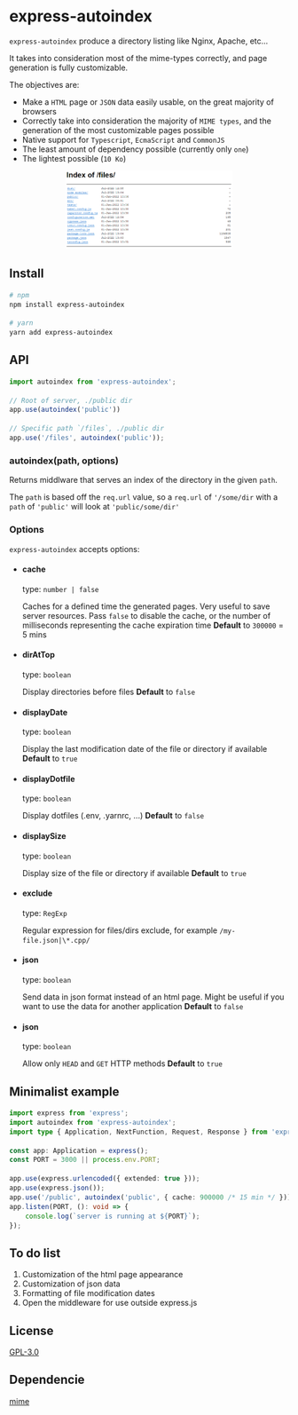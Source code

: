 # express-autoindex

`express-autoindex` produce a directory listing like Nginx, Apache, etc...

It takes into consideration most of the mime-types correctly, and page generation is fully customizable.

The objectives are:
* Make a `HTML` page or `JSON` data easily usable, on the great majority of browsers
* Correctly take into consideration the majority of `MIME types`, and the generation of the most customizable pages possible
* Native support for `Typescript`, `EcmaScript` and `CommonJS`
* The least amount of dependency possible (currently only `one`)
* The lightest possible (`10 Ko`)

<p align="center">
	<img width="300" alt="Exemple image" src="./src/img.png"/>
</p>

## Install

```sh
# npm
npm install express-autoindex

# yarn
yarn add express-autoindex
```

## API

```js
import autoindex from 'express-autoindex';

// Root of server, ./public dir
app.use(autoindex('public'))

// Specific path `/files`, ./public dir
app.use('/files', autoindex('public'));
```

### autoindex(path, options)

Returns middlware that serves an index of the directory in the given `path`.

The `path` is based off the `req.url` value, so a `req.url` of `'/some/dir`
with a `path` of `'public'` will look at `'public/some/dir'`

### Options

`express-autoindex` accepts options:

* #### cache
  type: `number | false`

  Caches for a defined time the generated pages. Very useful to save server resources.
  Pass `false` to disable the cache, or the number of milliseconds representing the cache expiration time
  **Default** to `300000` = 5 mins

* #### dirAtTop
  type: `boolean`

  Display directories before files
  **Default** to `false`

* #### displayDate
  type: `boolean`

  Display the last modification date of the file or directory if available
  **Default** to `true`

* #### displayDotfile
  type: `boolean`

  Display dotfiles (.env, .yarnrc, ...)
  **Default** to `false`

* #### displaySize
  type: `boolean`

  Display size of the file or directory if available
  **Default** to `true`

* #### exclude
  type: `RegExp`

  Regular expression for files/dirs exclude, for example `/my-file.json|\*.cpp/`

* #### json
  type: `boolean`

  Send data in json format instead of an html page. Might be useful if you want to use the data for another application
  **Default** to `false`

* #### json
  type: `boolean`

  Allow only `HEAD` and `GET` HTTP methods
  **Default** to `true`

## Minimalist example

```ts
import express from 'express';
import autoindex from 'express-autoindex';
import type { Application, NextFunction, Request, Response } from 'express';

const app: Application = express();
const PORT = 3000 || process.env.PORT;

app.use(express.urlencoded({ extended: true }));
app.use(express.json());
app.use('/public', autoindex('public', { cache: 900000 /* 15 min */ }));
app.listen(PORT, (): void => {
	console.log(`server is running at ${PORT}`);
});
```

## To do list

1. Customization of the html page appearance
2. Customization of json data
3. Formatting of file modification dates
4. Open the middleware for use outside express.js

## License

[GPL-3.0](LICENSE)

## Dependencie

[mime](https://www.npmjs.com/package/mime)
